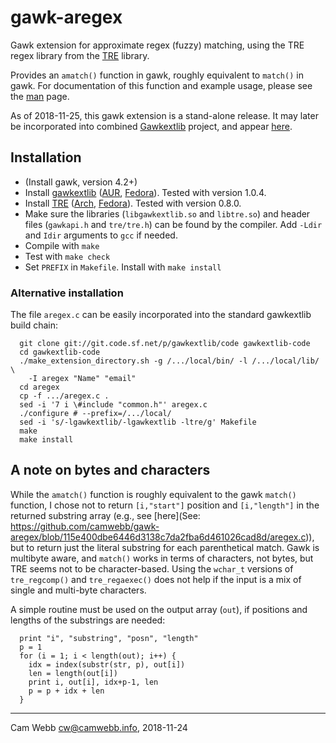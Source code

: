 # gawk-aregex

Gawk extension for approximate regex (fuzzy) matching, using the TRE
regex library from the [TRE](https://laurikari.net/tre/) library.

Provides an `amatch()` function in gawk, roughly equivalent to
`match()` in gawk. For documentation of this function and example
usage, please see the [man](doc/aregex.3am) page.

As of 2018-11-25, this gawk extension is a stand-alone release. It may
later be incorporated into combined
[Gawkextlib](http://gawkextlib.sourceforge.net/) project, and appear
[here](https://sourceforge.net/projects/gawkextlib/files/).

## Installation

 * (Install gawk, version 4.2+)
 * Install [gawkextlib](http://gawkextlib.sourceforge.net/) ([AUR](https://aur.archlinux.org/packages/gawkextlib/), [Fedora](https://apps.fedoraproject.org/packages/gawkextlib-devel)). Tested with version 1.0.4.
 * Install [TRE](https://laurikari.net/tre/) ([Arch](https://www.archlinux.org/packages/community/x86_64/tre/), [Fedora](https://apps.fedoraproject.org/packages/tre-devel)). Tested with version 0.8.0.
 * Make sure the libraries (`libgawkextlib.so` and `libtre.so`) and
   header files (`gawkapi.h` and `tre/tre.h`) can be found by the
   compiler. Add `-Ldir` and `Idir` arguments to `gcc` if needed.
 * Compile with `make`
 * Test with `make check`
 * Set `PREFIX` in `Makefile`. Install with `make install`

### Alternative installation

The file `aregex.c` can be easily incorporated into the standard
gawkextlib build chain:

      git clone git://git.code.sf.net/p/gawkextlib/code gawkextlib-code
      cd gawkextlib-code
      ./make_extension_directory.sh -g /.../local/bin/ -l /.../local/lib/ \
        -I aregex "Name" "email"
      cd aregex
      cp -f .../aregex.c .
      sed -i '7 i \#include "common.h"' aregex.c 
      ./configure # --prefix=/.../local/ 
      sed -i 's/-lgawkextlib/-lgawkextlib -ltre/g' Makefile
      make
      make install

## A note on bytes and characters

While the `amatch()` function is roughly equivalent to the gawk
`match()` function, I chose not to return `[i,"start"]` position and
`[i,"length"]` in the returned substring array (e.g., see [here](See:
https://github.com/camwebb/gawk-aregex/blob/115e400dbe6446d3138c7da2fba6d461026cad8d/aregex.c)),
but to return just the literal substring for each parenthetical
match. Gawk is multibyte aware, and `match()` works in terms of
characters, not bytes, but TRE seems not to be character-based. Using
the `wchar_t` versions of `tre_regcomp()` and `tre_regaexec()` does
not help if the input is a mix of single and multi-byte characters.

A simple routine must be used on the output array (`out`), if
positions and lengths of the substrings are needed:

      print "i", "substring", "posn", "length"
      p = 1
      for (i = 1; i < length(out); i++) {
        idx = index(substr(str, p), out[i])
        len = length(out[i])
        print i, out[i], idx+p-1, len
        p = p + idx + len
      }

----

Cam Webb <cw@camwebb.info>, 2018-11-24

